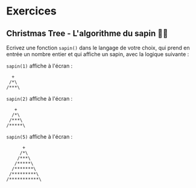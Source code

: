 # Exercices

## Christmas Tree - L'algorithme du sapin 🌲🎄
Ecrivez une fonction `sapin()` dans le langage de votre choix, qui prend en entrée un nombre entier et qui affiche un sapin, avec la logique suivante :

`sapin(1)` affiche à l'écran :
```
  +
 /*\
/***\
```

`sapin(2)` affiche à l'écran :
```
   +
  /*\
 /***\
/*****\
```

`sapin(5)` affiche à l'écran :
```
      + 
     /*\
    /***\
   /*****\
  /*******\
 /*********\
/***********\
```
